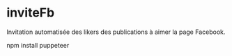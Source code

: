 # inviteFb

Invitation automatisée des likers des publications à aimer la page Facebook.

  npm install puppeteer
